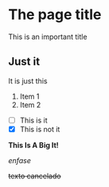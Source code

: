 # The page title
This is an important title
## Just it
It is just this
1. Item 1
2. Item 2
- [ ] This is it
- [X] This is not it

**This Is A Big It!**

*enfase*

~~texto cancelado~~
